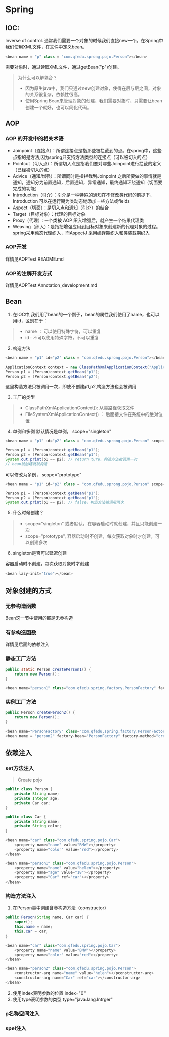 # Spring
## IOC: 
Inverse of control. 通常我们需要一个对象的时候我们直接new一个。在Spring中我们使用XML文件，在文件中定义bean。
```JavaScript
<bean name = "p" class = "com.qfedu.sprong.pojo.Person"></bean>
```
需要对象时，通过读取XML文件，通过getBean("p")创建。
> 为什么可以解耦合？
> - 因为原生java中，我们只通过new创建对象，使得在层与层之间，对象的关系很复杂，依赖性很高。
> - 使用Spring Bean来管理对象的创建，我们需要对象时，只需要让bean 创建一个就好，也可以简化代码。
## AOP
### AOP 的开发中的相关术语
- Joinpoint（连接点）：所谓连接点是指那些被拦截到的点。在spring中，这些点指的是方法,因为spring只支持方法类型的连接点（可以被切入的点）
- Pointcut（切入点）：所谓切入点是指我们要对哪些Joinpoint进行拦截的定义（已经被切入的点）
- Advice（通知/增强）：所谓同时是指拦截到Joinpoint 之后所要做的事情就是通知，通知分为前置通知，后置通知，异常通知，最终通知环绕通知（切面要完成的功能）
- Introduction（引介）：引介是一种特殊的通知在不修改类代码的前提下，Introduction 可以在运行期为类动态地添加一些方法或fields
- Aspect（切面）：是切入点和通知（引介）的结合
- Target（目标对象）：代理的目标对象
- Proxy（代理）：一个类被 AOP 织入增强后，就产生一个结果代理类
- Weaving（织入）：是指把增强应用到目标对象来创建新的代理对象的过程。spring采用动态代理织入，而AspectJ 采用编译期织入和类装载期织入

### AOP开发
详情见AOPTest README.md
### AOP的注解开发方式
详情见AOPTest Annotation_development.md
## Bean

1. 在IOC中,我们用了bean的一个例子，bean的属性我们使用了name，也可以用id，区别在于：
> - name ： 可以使用特殊字符，可以重复
> - id : 不可以使用特殊字符，不可以重复

2. 构造方法
```JavaScript
<bean name = "p1" id="p2" class = "com.qfedu.sprong.pojo.Person"></bean>
```

```java
ApplicationContext context = new ClassPathXmlApplicationContext("ApplicationContext.xml");
Person p1 = (Person)context.getBean("p1");
Person p2 = (Person)context.getBean("p2");
```
这里构造方法只被调用一次，即使不创建p1,p2,构造方法也会被调用

3. 工厂的类型
> - ClassPathXmlApplicationContext(): 从类路径获取文件
> - FileSystemXmlApplicationContext() ： 后面接文件在系统中的绝对位置

4. 单例和多例
默认情况是单例， scope="singleton"
```JavaScript
<bean name = "p1" id="p2" class = "com.qfedu.sprong.pojo.Person" scope="singleton"></bean>
```
```java
Person p1 = (Person)context.getBean("p1");
Person p2 = (Person)context.getBean("p1");
System.out.print(p1 == p2); // return ture，构造方法被调用一次 
// bean被创建就被构造
```

可以修改为多例， scope="prototype"
```JavaScript
<bean name = "p1" id="p2" class = "com.qfedu.sprong.pojo.Person" scope="prototype"></bean>
```
```java
Person p1 = (Person)context.getBean("p1");
Person p2 = (Person)context.getBean("p1");
System.out.print(p1 == p2); // false，构造方法被调用两次
```
5. 什么时候创建？
> - scope="singleton" 或者默认，在容器启动时就创建，并且只能创建一次
> - scope="prototype", 容器启动时不创建，每次获取对象时才创建，可以创建多次

6. singleton是否可以延迟创建

容器启动时不创建，每次获取对象时才创建
```javaScript
<bean lazy-init="true"></bean>
```
## 对象创建的方式
### 无参构造函数
Bean这一节中使用的都是无参构造
### 有参构造函数
详情见后面的依赖注入
### 静态工厂方法
```java
public static Person createPerson1() {
    return new Person();
}
```
```javaScript
<bean name="person1" class="com.qfedu.spring.factory.PersonFactory" factory-method="createPerson1"></bean>
```

### 实例工厂方法
```java
public Person createPerson2() {
    return new Person();
}
```

```javaScript
<bean name="PersonFactory" class="com.qfedu.spring.factory.PersonFactory"></bean>
<bean name = "person2" factory-bean="PersonFactory" factory-method="createPerson2"></bean>
```

## 依赖注入
### set方法注入
> Create pojo
```java
public class Person {
    private String name;
    private Integer age;
    private Car car;
}
```
```java
public class Car {
    private String name;
    private String color;
}
```

```JavaScript
<bean name="car" class="com.qfedu.spring.pojo.Car">
    <property name="name" value="BMW"></property>
    <property name="color" value="red"></property>
</bean>

<bean name="person1" class="com.qfedu.spring.pojo.Person">
    <property name="name" value="helen"></property>
    <property name="age" value="18"></property>
    <property name="Car" ref="car"></property>
</bean>

```
### 构造方法注入
1. 在Person类中创建含参构造方法（constructor）
```java
public Person(String name, Car car) {
    super();
    this.name = name;
    this.car = car;
}
```
```javaScript
<bean name="car" class="com.qfedu.spring.pojo.Car">
    <property name="name" value="BMW"></property>
    <property name="color" value="red"></property>
</bean>

<bean name="person2" class="com.qfedu.spring.pojo.Person">
    <constructor-arg name="name" value="helen"></pconstructor-arg>
    <constructor-arg name="Car" ref="car"></constructor-arg>
</bean>
```

2. 使用index表明参数的位置
index="0"
3. 使用type表明参数的类型
type="java.lang.Intrger"

### p名称空间注入
### spel注入